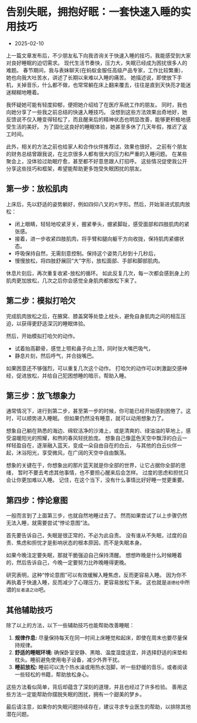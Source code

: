# 告别失眠，拥抱好眠：一套快速入睡的实用技巧
- 2025-02-10

上一篇文章发布后，不少朋友私下向我咨询关于快速入睡的技巧，我能感受到大家对良好睡眠的迫切需求。
现代生活节奏快，压力大，失眠已经成为困扰很多人的难题。
春节期间，我与表妹聊天(在蚂蚁金服任高级产品专家，工作比较繁重)，她也向我大吐苦水，讲述了长期以来难以入睡的痛苦。
她描述说，即使放下手机，关掉音乐，什么都不做，也常常躺在床上翻来覆去，往往是直到天快亮才能迷迷糊糊地睡着。

我怀疑她可能有轻度抑郁，便把她介绍给了在医疗系统工作的朋友。
同时，我也向她分享了一些我之前总结的快速入睡技巧。
没想到这些方法效果出奇地好，她反馈说不仅入睡变得轻松了，而且醒来后的精神状态也明显改善，能够更积极地感受生活的美好。
为了固化这良好的睡眠体验，她甚至多休了几天年假，推迟了返工时间。

此外，相关的方法之前也给家人和合作伙伴推荐过，效果也很好。
之前有个朋友的财务总结曾跟我说，在北京很多人都有很大的压力和严重的入睡问题。
在某些聚会上，没体验过助眠疗愈，甚至都不好意思跟人打招呼。
这些情况促使我公开分享这些技巧和框架，希望能帮助更多饱受失眠困扰的朋友。


## **第一步：放松肌肉**

上床后，先以舒适的姿势躺好，例如四仰八叉的`大`字形。然后，开始渐进式肌肉放松：
- 闭上眼睛，轻轻地咬紧牙关，握紧拳头，绷紧脚趾，感受面部和四肢肌肉的紧张感。
- 接着，进一步收紧四肢肌肉，将手臂和腿向躯干方向收拢，保持肌肉紧绷状态。
- 呼吸保持自然，无需刻意控制。保持这个姿势几秒到十几秒后，
- 慢慢放松，将四肢舒展回“大”字形，放松面部、手部和脚部肌肉。

休息片刻后，再次重复收紧-放松的循环。
如此反复几次，每一次都会感到身上的肌肉更加放松，几次之后你会感觉全身肌肉都放松下来了。


## **第二步：模拟打哈欠**

完成肌肉放松之后，在腋窝、膝盖窝等处垫上枕头，避免自身肌肉之间的相互压迫，以获得更舒适深沉的睡眠体验。

然后，开始模拟打哈欠的动作。
- 试着抬高颧骨，感觉上颚和鼻子向上顶，同时张大嘴巴吸气，
- 静息片刻，然后呼气，并合拢嘴巴。

如果困意还不够强烈，可以重复几次这个动作。
打哈欠的动作可以刺激副交感神经，促进放松，并给自己犯困想睡的暗示，帮助入睡。


## **第三步：放飞想象力**

通常情况下，进行到第二步，甚至第一步的时候，你可能已经开始感到困倦了。这时，可以顺势进入睡眠。
但如果仍然没有睡意，就可以动用想象力了。

想象自己躺在熟悉的海边、绵软洁净的沙滩上，或是清爽的、绿油油的草地上，感受温暖阳光的照耀，和煦的春风轻抚脸庞。
想象自己像蓝色天空中飘浮的白云一样轻盈自在，逐渐融入蓝天，变成一朵自由自在的白云，
与其他的白云伙伴一起，沐浴阳光，享受微风，在广阔的天空中自由飘荡。

想象的关键在于，你想象出的那片蓝天就是你全部的世界，让它占据你全部的思绪，
暂时不要去考虑其他事情，也不要担心醒来后会怎样。
过度的思虑和担忧只会让你更加难以入睡。
记住，在这个当下，没有什么事情比好好睡一觉更重要。


## **第四步：悖论意图**

一般而言到了上面第三步，也就自然地睡过去了。
然而如果尝试了以上步骤仍然无法入睡，就需要尝试“悖论意图”法。

首先要告诉自己，失眠是很正常的，不必为此自责。
没有谁从不失眠，过度的自责、焦虑和担忧才是影响状态的根本原因，而不是失眠本身。

如果今晚注定要失眠，那就干脆强迫自己保持清醒。
想想昨晚是什么时候睡着的，然后告诉自己，今晚一定要努力比昨晚睡得更晚。

研究表明，这种“悖论意图”可以有效缓解入睡焦虑，反而更容易入睡。
因为你不再执着于快速入睡，反而减少了心理压力，更容易放松下来。
这也就是`道德经`中所谓的`反者道之动`吧。


## **其他辅助技巧**

除了以上的方法，以下一些辅助技巧也能帮助改善睡眠：

1. **规律作息:** 尽量保持每天在同一时间上床睡觉和起床，即使在周末也要尽量保持规律。
2. **舒适的睡眠环境:** 确保卧室安静、黑暗、温度湿度适宜，并选择舒适的床垫和枕头。睡前避免使用电子设备，减少外界干扰。
3. **睡前放松:** 睡前可以洗个热水澡或用热水泡脚，听一些舒缓的音乐，或者阅读一些轻松的书籍，帮助放松身心。

这些方法看似简单，背后却蕴含了深刻的道理，并且也经过了许多检验。
善用这些方法一定能帮助你摆脱失眠的困扰，拥有一个甜美的梦乡。

最后请注意，如果你的失眠问题持续存在，建议寻求专业医生的帮助，以排除其他潜在问题。
